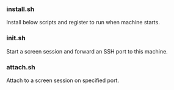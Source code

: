 ### install.sh

Install below scripts and register to run when machine starts.

### init.sh

Start a screen session and forward an SSH port to this machine.

### attach.sh

Attach to a screen session on specified port.

